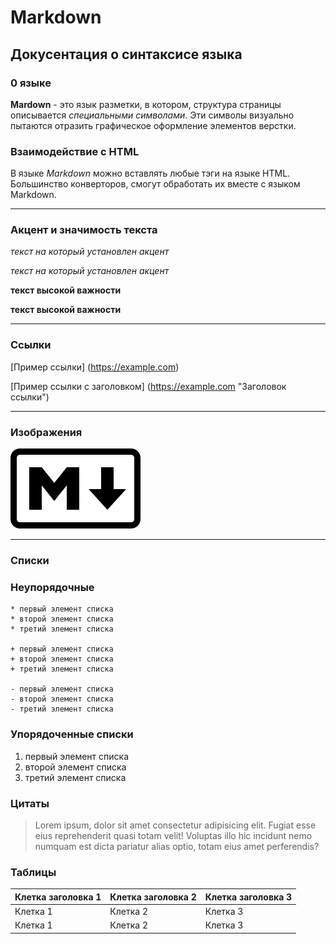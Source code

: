 Markdown
=======

Докусентация о синтаксисе языка 
-------------------------------

### 0 языке

**Mardown** - это язык разметки, в котором, структура страницы описывается *специальными символами*. Эти символы визуально пытаются отразить графическое оформление элементов верстки.

### Взаимодействие с HTML

В языке *Markdown* можно вставлять любые тэги на языке HTML. Большинство конверторов, смогут обработать их вместе с языком Markdown.

- - -
### Акцент и значимость текста
*текст на который установлен акцент*

_текст на который установлен акцент_

**текст высокой важности**

__текст высокой важности__

- - -

### Cсылки

[Пример ссылки] (https://example.com)

[Пример ссылки с заголовком] (https://example.com 
"Заголовок ссылки")

- - -

### Изображения

![Логотип Mardown](logo.png)

- - -

### Списки

 ### Неупорядочные 
    * первый элемент списка
    * второй элемент списка
    * третий элемент списка

    + первый элемент списка
    + второй элемент списка
    + третий элемент списка

    - первый элемент списка
    - второй элемент списка
    - третий элемент списка

### Упорядоченные списки
1. первый элемент списка
2. второй элемент списка
3. третий элемент списка

### Цитаты

> Lorem ipsum, dolor sit amet consectetur
> adipisicing elit. Fugiat esse eius reprehenderit
> quasi totam velit! Voluptas illo hic incidunt nemo
> numquam est dicta pariatur alias optio, totam eius
> amet perferendis?

### Таблицы 

| Клетка заголовка 1 | Клетка заголовка 2 | Клетка заголовка 3  |
| ------------------ | ------------------ | ------------------- |
| Клетка 1           | Клетка 2           |  Клетка 3           |
| Клетка 1           | Клетка 2           |  Клетка 3           |



